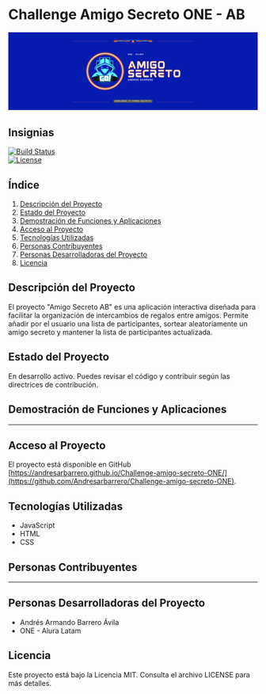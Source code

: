 # Challenge Amigo Secreto ONE - AB

![Amigo Secreto](assets/amigo.banner.secreto7.png)  

## Insignias  
[![Build Status](https://img.shields.io/badge/build-passing-brightgreen)](#)  
[![License](https://img.shields.io/badge/license-MIT-blue)](LICENSE)  

## Índice  
1. [Descripción del Proyecto](#descripción-del-proyecto)  
2. [Estado del Proyecto](#estado-del-proyecto)  
3. [Demostración de Funciones y Aplicaciones](#demostración-de-funciones-y-aplicaciones)  
4. [Acceso al Proyecto](#acceso-al-proyecto)  
5. [Tecnologías Utilizadas](#tecnologías-utilizadas)  
6. [Personas Contribuyentes](#personas-contribuyentes)  
7. [Personas Desarrolladoras del Proyecto](#personas-desarrolladoras-del-proyecto)  
8. [Licencia](#licencia)  

## Descripción del Proyecto  
El proyecto "Amigo Secreto AB" es una aplicación interactiva diseñada para facilitar la organización de intercambios de regalos entre amigos. Permite añadir por el usuario una lista de participantes, sortear aleatoriamente un amigo secreto y mantener la lista de participantes actualizada.  

## Estado del Proyecto  
En desarrollo activo. Puedes revisar el código y contribuir según las directrices de contribución.  

## Demostración de Funciones y Aplicaciones  
-------------------------------------------

## Acceso al Proyecto  
El proyecto está disponible en GitHub [https://andresarbarrero.github.io/Challenge-amigo-secreto-ONE/](https://github.com/Andresarbarrero/Challenge-amigo-secreto-ONE).

## Tecnologías Utilizadas  
- JavaScript  
- HTML  
- CSS  

## Personas Contribuyentes  
--------------------------

## Personas Desarrolladoras del Proyecto  
- Andrés Armando Barrero Ávila
- ONE - Alura Latam

## Licencia  
Este proyecto está bajo la Licencia MIT. Consulta el archivo LICENSE para más detalles.
